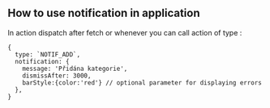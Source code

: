## How to use notification in application

In action dispatch after fetch or whenever you can call action of type :

```
{
  type: `NOTIF_ADD`,
  notification: {
    message: 'Přidána kategorie',
    dismissAfter: 3000,
    barStyle:{color:'red'} // optional parameter for displaying errors
  },
}
```